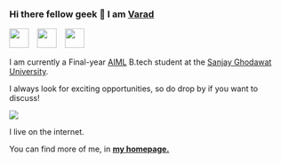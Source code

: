 ### Hi there fellow geek 👋 I am [Varad](https://varadpensalwar.github.io/)

<a href="mailto:varadpensalwar@gmail.com"><img src="https://i.imgur.com/jskyI9X.png" width="35px"/></a> &ensp;
<a href="https://www.linkedin.com/in/varad-pensalwar/"><img src="https://i.imgur.com/8aJxz4M.png" width="35px"/></a> &ensp;
<a href="https://x.com/PensalwarVarad"><img src="https://img.freepik.com/free-vector/new-twitter-logo-x-icon-black-background_1017-45427.jpg?w=360" width="35px"/></a> &ensp;


I am currently a Final-year [AIML](https://www.sanjayghodawatuniversity.ac.in/dept-aiml) B.tech student at the [Sanjay Ghodawat University](https://www.sanjayghodawatuniversity.ac.in/). <!--  I specialize in understanding and working with different sensing modalities. This requires me to work in pretty diverse fields: Computer Vision, NLU, 3D Vision, Causal Inference, Compressed Sensing, Human-Computer Interaction, and more... I keep on trying to decide on a sub-domain to focus on, but problems with real-world applications of AI/Stats are too many to ignore! So for now, I'll continue to pretend that I work on <b>Interdisciplinary AI :)</b>  -->

I always look for exciting opportunities, so do drop by if you want to discuss!

<img src="https://komarev.com/ghpvc/?username=Varadpensalwar&color=blueviolet"/>

I live on the internet.

<!-- <details>
<summary>News & Updates: (Click to expand)</summary>

<p>
  <div style="width:100%;overflow-y:scroll; height:230px;">
    <ul id="news">
      <li><i>[October 2023]</i> I am awarded the <b>Paul S. Darnell</b> named CIS PhD fellowship at UPenn!</li>
      <li><i>[January 2022]</i> Our work on <a href="https://arxiv.org/pdf/2310.12145.pdf">Fairer and More Accurate Tabular Models Through NAS</a> has been accepted to Algorithmic Fairness Through the Lens of Time workshop of NeurIPS 2023!</li>
      <li><i>[June 2023]</i> I received the <b>Thomas Dooie, Class of 1974 Research Excellence Award</b> for my B.Tech thesis!</li>
      <li><i>[January 2022]</i> Our work on <a href="https://www.sciencedirect.com/science/article/pii/S0165168423003079">Performance bounds for LASSO under multiplicative LogNormal noise: Applications to pooled RT-PCR testing</a> has been accepted to the Signal Processing Journal 2024!</li>
      <li><i>[June 2023]</i> I received the <b>ACL 2023 Outstanding Paper Award</b> awarded to the top 1% of the accepted papers!</li>
      <li><i>[January 2022]</i> Our work on <a href="https://aclanthology.org/2023.acl-long.66.pdf">Improving Pretraining Techniques for Code-Switched NLP</a> has been accepted to ACL 2023 as a long paper!</li>
      <li><i>[May 2023]</i> I am nominated for the <b>Excellence in Research Award</b> in the <b>IIT Bombay CSE RnD</b> project category!</li>
      <li><i>[Jan 2023]</i> I will be attending <a href="https://sites.google.com/view/researchweek2023/home">Research Week with Google offline at Google Research India, Bangalore.</li>
      <li><i>[Jan 2023]</i> I will be a TA for DS303 (Introduction to Machine Learning) for Spring 2023 in the CMINDS department.</li>
      <li><i>[July 2022]</i> Joined <a href="https://www.cse.iitb.ac.in/~pjyothi/csalt/">CSALT Lab</a>, IIT Bombay to work on Natural Language Understanding (mostly code-switching)!
      <li><i>[May 2022]</i> I will be interning with Sony AI, Japan as a Deep Learning Researcher over the summers!</li>
      <li><i>[April 2022]</i> I will be attending the <a href="https://www.cclear.cc/2022">CLeaR 2022</a> online!</li>
      <li><i>[February 2022]</i> Our work <a href="">For What It’s Worth: Humans Overwrite Their Economic Self-interest to Avoid Bargaining With AI Systems</a> has been accepted to <a href="https://chi2022.acm.org">ACM CHI 2022</a>!</li>
      <li><i>[February 2022]</i> I received the <b>Excellence in CSE Teaching Assistantship Award</b> for my work as a TA in CS251 (Software Systems Lab) last semester!</li>
      <li><i>[January 2022]</i> Started working at <a href="https://landskape.ai"><b>Landskape AI</b></a> on some interesting research projects, answering why things work like they do!</li>
      <li><i>[January 2022]</i> Our work on <a href="">Exploring Deeper Graph Convolutions For Semi-Supervised Node Classification</a> has been accepted to <a href="https://2022.ieeeicassp.org">IEEE ICASSP 2022</a>!</li>
      <li><i>[January 2022]</i> Our work on <a href="https://openreview.net/forum?id=AyZoloYRaZW">A Distance Covariance-based Kernel for Nonlinear Causal Clustering in Heterogeneous Populations</a> has been accepted to <a href="https://www.cclear.cc/2022">CLeaR 2022</a>!</li>
      <li><i>[May 2021]</i> I'll be working with <a href="https://ujwalgadiraju.com">Prof. Ujwal Gadiraju</a>,<a href="https://www.tudelft.nl/en/">TU Delft</a> on some interesting Behavioural Economics and HCI problem!</li>
      <li><i>[May 2021]</i> I'll be working with <a href="https://ni.cs.univie.ac.at">Neuroinformatics Lab, Universität Wien</a> on Kernel-based methods for Causal Statistics!</li>
      <li><i>[December 2020]</i> I'll be working with the CVIG Lab, <a href="https://iitgn.ac.in">Indian Institute of Technology Gandhinagar</a> on the Oversmoothing problem of GNNs!</li>
      <li><i>[August 2020]</i> Changed my branch/major to the <a href="https://www.cse.iitb.ac.in">Department of Computer Science and Engineering</a>!</li>
      <li><i>[July 2019]</i> Joined <a href="https://www.iitb.ac.in">IIT Bombay</a> as an Undergraduate!</li>
    </ul>
  </div>
</p>
      
</details> -->
  
You can find more of me, in <a href="https://varadpensalwar.github.io/"><strong>my homepage.</strong></a>
